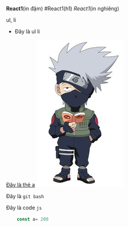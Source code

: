 **React1**(in đậm)
#React1(h1)
*React1*(in nghiêng)

ul, li
- Đây là ul li

[Đây là thẻ a](https://picsum.photos/)
![](./anime.jpg)

Đây là `git bash`

Đây là code `js`
```js
    const a= 200
```